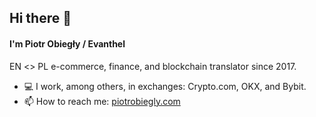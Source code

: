 ## Hi there 👋
#### I'm Piotr Obiegły / Evanthel
EN <> PL e-commerce, finance, and blockchain translator since 2017.

- 💻 I work, among others, in exchanges: Crypto.com, OKX, and Bybit.
- 📫 How to reach me: [piotrobiegly.com](http://piotrobiegly.com/)
